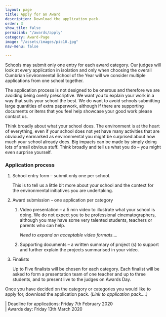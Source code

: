 ```yaml
---
layout: page
title: Apply for an Award
description: Download the application pack.
order: 3
show_tile: false
permalink: "/awards/apply"
category: Award-Page
image: "/assets/images/pic10.jpg"
nav-menu: false

---
```

Schools may submit only one entry for each award category. Our judges will look at every application in isolation and only when choosing the overall Cumbrian Environmental School of the Year will we consider multiple applications from one school together.

The application process is not designed to be onerous and therefore we are avoiding being overly prescriptive. We want you to explain your work in a way that suits your school the best. We do want to avoid schools submitting large quantities of extra paperwork, although if there are supporting documents or items that you feel help showcase your good work please contact us.

Think broadly about what your school does. The environment is at the heart of everything, even if your school does not yet have many activities that are obviously earmarked as environmental you might be surprised about how much your school already does. Big impacts can be made by simply doing lots of small obvious stuff. Think broadly and tell us what you do – you might even surprise yourself.

### Application process

1. School entry form – submit only one per school.

   This is to tell us a little bit more about your school and the context for the environmental initiatives you are undertaking.
2. Award submission – one application per category
   1. Video presentation – a 5 min video to illustrate what your school is doing. We do not expect you to be professional cinematographers, although you may have some very talented students, teachers or parents who can help.

      _Need to expand on acceptable video formats...._
   2. Supporting documents – a written summary of project (s) to support and further explain the projects summarised in your video.
3. Finalists

   Up to Five finalists will be chosen for each category. Each finalist will be asked to form a presentation team of one teacher and up to three students, and to present live to the judges on Awards Day.

Once you have decided on the category or categories you would like to apply for, download the application pack. (_Link to application pack....)_

| Deadline for applications: Friday 7th February 2020  
| Awards day: Friday 13th March 2020